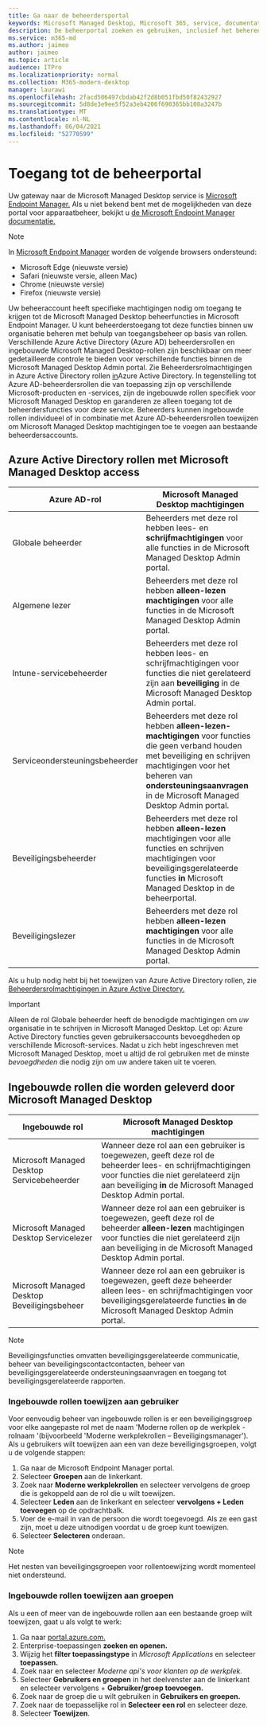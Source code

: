 ```yaml
---
title: Ga naar de beheerdersportal
keywords: Microsoft Managed Desktop, Microsoft 365, service, documentatie
description: De beheerportal zoeken en gebruiken, inclusief het beheren van de toegang tot de portal.
ms.service: m365-md
ms.author: jaimeo
author: jaimeo
ms.topic: article
audience: ITPro
ms.localizationpriority: normal
ms.collection: M365-modern-desktop
manager: laurawi
ms.openlocfilehash: 2facd506497cbdab42f2d8b051fbd50f82432927
ms.sourcegitcommit: 5d8de3e9ee5f52a3eb4206f690365bb108a3247b
ms.translationtype: MT
ms.contentlocale: nl-NL
ms.lasthandoff: 06/04/2021
ms.locfileid: "52770599"
---
```

# <a name="access-the-admin-portal"></a>Toegang tot de beheerportal

Uw gateway naar de Microsoft Managed Desktop service is [Microsoft Endpoint Manager.](https://endpoint.microsoft.com/) Als u niet bekend bent met de mogelijkheden van deze portal voor apparaatbeheer, bekijkt u [de Microsoft Endpoint Manager documentatie.](/mem/)

> [!NOTE]
> In [Microsoft Endpoint Manager](https://endpoint.microsoft.com/) worden de volgende browsers ondersteund:
> - Microsoft Edge (nieuwste versie)
> - Safari (nieuwste versie, alleen Mac)
> - Chrome (nieuwste versie)
> - Firefox (nieuwste versie)

Uw beheeraccount heeft specifieke machtigingen nodig om toegang te krijgen tot de Microsoft Managed Desktop beheerfuncties in Microsoft Endpoint Manager. U kunt beheerderstoegang tot deze functies binnen uw organisatie beheren met behulp van toegangsbeheer op basis van rollen. Verschillende Azure Active Directory (Azure AD) beheerdersrollen en ingebouwde Microsoft Managed Desktop-rollen zijn beschikbaar om meer gedetailleerde controle te bieden voor verschillende functies binnen de Microsoft Managed Desktop Admin portal. Zie Beheerdersrolmachtigingen in Azure Active Directory rollen [in](/azure/active-directory/users-groups-roles/directory-assign-admin-roles)Azure Active Directory. In tegenstelling tot Azure AD-beheerdersrollen die van toepassing zijn op verschillende Microsoft-producten en -services, zijn de ingebouwde rollen specifiek voor Microsoft Managed Desktop en garanderen ze alleen toegang tot de beheerdersfuncties voor deze service. Beheerders kunnen ingebouwde rollen individueel of in combinatie met Azure AD-beheerdersrollen toewijzen om Microsoft Managed Desktop machtigingen toe te voegen aan bestaande beheerdersaccounts.

## <a name="azure-active-directory-roles-with-microsoft-managed-desktop-access"></a>Azure Active Directory rollen met Microsoft Managed Desktop access

|Azure AD-rol  |Microsoft Managed Desktop machtigingen  |
|---------|---------|
|Globale beheerder     | Beheerders met deze rol hebben lees- en **schrijfmachtigingen** voor alle functies in de Microsoft Managed Desktop Admin portal.         |
|Algemene lezer     | Beheerders met deze rol hebben **alleen-lezen machtigingen** voor alle functies in de Microsoft Managed Desktop Admin portal.         |
|Intune-servicebeheerder     |  Beheerders met deze rol hebben lees- en schrijfmachtigingen voor functies die niet gerelateerd zijn aan **beveiliging** in de Microsoft Managed Desktop Admin portal.       |
|Serviceondersteuningsbeheerder     | Beheerders met deze rol hebben **alleen-lezen-machtigingen** voor functies die geen verband houden met beveiliging en schrijven machtigingen voor het beheren van **ondersteuningsaanvragen** in de Microsoft Managed Desktop Admin portal.         |
|Beveiligingsbeheerder | Beheerders met deze rol hebben **alleen-lezen** machtigingen voor alle functies en schrijven machtigingen voor beveiligingsgerelateerde functies **in** Microsoft Managed Desktop in de beheerportal. |
|Beveiligingslezer |Beheerders met deze rol hebben **alleen-lezen machtigingen** voor alle functies in de Microsoft Managed Desktop Admin portal.|

Als u hulp nodig hebt bij het toewijzen van Azure Active Directory rollen, zie [Beheerdersrolmachtigingen in Azure Active Directory.](/azure/active-directory/users-groups-roles/directory-assign-admin-roles)

> [!IMPORTANT]
> Alleen de rol Globale beheerder heeft de benodigde machtigingen om *uw* organisatie in te schrijven in Microsoft Managed Desktop. Let op: Azure Active Directory functies geven gebruikersaccounts bevoegdheden op verschillende Microsoft-services. Nadat u zich hebt ingeschreven met Microsoft Managed Desktop, moet u altijd de rol gebruiken met de minste *bevoegdheden* die nodig zijn om uw andere taken uit te voeren.

## <a name="built-in-roles-provided-by-microsoft-managed-desktop"></a>Ingebouwde rollen die worden geleverd door Microsoft Managed Desktop


|Ingebouwde rol  |Microsoft Managed Desktop machtigingen  |
|---------|---------|
|Microsoft Managed Desktop Servicebeheerder  | Wanneer deze rol aan een gebruiker is toegewezen, geeft deze rol de beheerder lees- en schrijfmachtigingen voor functies die niet gerelateerd zijn aan beveiliging **in** de Microsoft Managed Desktop Admin portal.  |
|Microsoft Managed Desktop Servicelezer | Wanneer deze rol aan een gebruiker is toegewezen, geeft deze rol de beheerder **alleen-lezen** machtigingen voor functies die niet gerelateerd zijn aan beveiliging in de Microsoft Managed Desktop Admin portal. |
|Microsoft Managed Desktop Beveiligingsbeheer |Wanneer deze rol aan een gebruiker is toegewezen, geeft deze beheerder alleen lees- en schrijfmachtigingen voor beveiligingsgerelateerde functies **in** de Microsoft Managed Desktop Admin portal.   |

> [!NOTE]
> Beveiligingsfuncties omvatten beveiligingsgerelateerde communicatie, beheer van beveiligingscontactcontacten, beheer van beveiligingsgerelateerde ondersteuningsaanvragen en toegang tot beveiligingsgerelateerde rapporten. 

### <a name="assigning-built-in-roles-to-user"></a>Ingebouwde rollen toewijzen aan gebruiker

Voor eenvoudig beheer van ingebouwde rollen is er een beveiligingsgroep voor elke aangepaste rol met de naam 'Moderne rollen op de werkplek _-_ rolnaam '(bijvoorbeeld 'Moderne werkplekrollen – Beveiligingsmanager'). Als u gebruikers wilt toewijzen aan een van deze beveiligingsgroepen, volgt u de volgende stappen:
1.  Ga naar de Microsoft Endpoint Manager portal.
2.  Selecteer **Groepen** aan de linkerkant.
3.  Zoek naar **Moderne werkplekrollen** en selecteer vervolgens de groep die is gekoppeld aan de rol die u wilt toewijzen. 
4.  Selecteer **Leden** aan de linkerkant en selecteer **vervolgens + Leden toevoegen** op de opdrachtbalk.
5.  Voer de e-mail in van de persoon die wordt toegevoegd. Als ze een gast zijn, moet u deze uitnodigen voordat u de groep kunt toewijzen.
6.  Selecteer **Selecteren** onderaan.

> [!NOTE]
> Het nesten van beveiligingsgroepen voor rollentoewijzing wordt momenteel niet ondersteund. 

### <a name="assigning-built-in-roles-to-groups"></a>Ingebouwde rollen toewijzen aan groepen

Als u een of meer van de ingebouwde rollen aan een bestaande groep wilt toewijzen, gaat u als volgt te werk:
1. Ga naar [portal.azure.com.](https://portal.azure.com/)
2. Enterprise-toepassingen **zoeken en openen.**
3. Wijzig het **filter toepassingstype** in _Microsoft Applications_ en selecteer **toepassen.**
4. Zoek naar en selecteer _Moderne api's voor klanten op de werkplek._
5. Selecteer **Gebruikers en groepen** in het deelvenster aan de linkerkant en selecteer vervolgens + **Gebruiker/groep toevoegen.**
6. Zoek naar de groep die u wilt gebruiken in **Gebruikers en groepen.**
7. Zoek naar de toepasselijke rol in **Selecteer een rol** en selecteer deze.
8. Selecteer **Toewijzen**.
